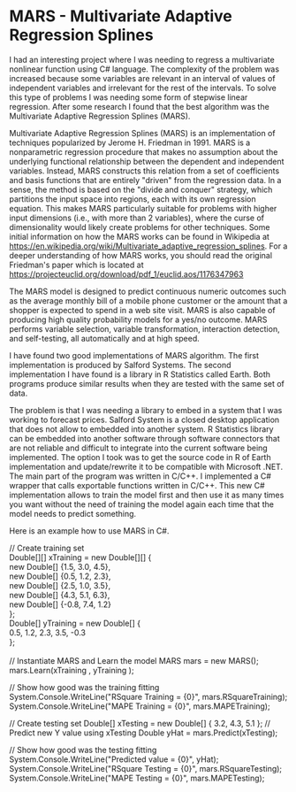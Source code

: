 # MARS - Multivariate Adaptive Regression Splines

I had an interesting project where I was needing to regress a multivariate nonlinear function using C# language. The complexity of the problem was increased because some variables are relevant in an interval of values of independent variables and irrelevant for the rest of the intervals. To solve this type of problems I was needing some form of stepwise linear regression. After some research I found that the best algorithm was the Multivariate Adaptive Regression Splines (MARS).

Multivariate Adaptive Regression Splines (MARS) is an implementation of techniques popularized by Jerome H. Friedman in 1991. MARS is a nonparametric regression procedure that makes no assumption about the underlying functional relationship between the dependent and independent variables. Instead, MARS constructs this relation from a set of coefficients and basis functions that are entirely "driven" from the regression data. In a sense, the method is based on the "divide and conquer" strategy, which partitions the input space into regions, each with its own regression equation. This makes MARS particularly suitable for problems with higher input dimensions (i.e., with more than 2 variables), where the curse of dimensionality would likely create problems for other techniques. Some initial information on how the MARS works can be found in Wikipedia at <u>https://en.wikipedia.org/wiki/Multivariate_adaptive_regression_splines</u>. For a deeper understanding of how MARS works, you should read the original Friedman's paper which is located at <u>https://projecteuclid.org/download/pdf_1/euclid.aos/1176347963</u>

The MARS model is designed to predict continuous numeric outcomes such as the average monthly bill of a mobile phone customer or the amount that a shopper is expected to spend in a web site visit. MARS is also capable of producing high quality probability models for a yes/no outcome. MARS performs variable selection, variable transformation, interaction detection, and self-testing, all automatically and at high speed.

I have found two good implementations of MARS algorithm. The first implementation is produced by Salford Systems. The second implementation I have found is a library in R Statistics called Earth. Both programs produce similar results when they are tested with the same set of data.

The problem is that I was needing a library to embed in a system that I was working to forecast prices. Salford System is a closed desktop application that does not allow to embedded into another system. R Statistics library can be embedded into another software through software connectors that are not reliable and difficult to integrate into the current software being implemented. The option I took was to get the source code in R of Earth implementation and update/rewrite it to be compatible with Microsoft .NET. The main part of the program was written in C/C++. I implemented a C# wrapper that calls exportable functions written in C/C++. This new C# implementation allows to train the model first and then use it as many times you want without the need of training the model again each time that the model needs to predict something.

Here is an example how to use MARS in C#.

// Create training set</br>
Double[][] xTraining = new Double[][] {</br>
   new Double[] {1.5, 3.0, 4.5},</br>
   new Double[] {0.5, 1.2, 2.3},</br>
   new Double[] {2.5, 1.0, 3.5},</br>
   new Double[] {4.3, 5.1, 6.3},</br>
   new Double[] {-0.8, 7.4, 1.2}</br>
};</br>
Double[] yTraining = new Double[] {</br>
   0.5, 1.2, 2.3, 3.5, -0.3</br>
};</br>
</br>
// Instantiate MARS and Learn the model
MARS mars = new MARS();
mars.Learn(xTraining , yTraining );

// Show how good was the training fitting
System.Console.WriteLine("RSquare Training = {0}", mars.RSquareTraining);
System.Console.WriteLine("MAPE Training = {0}", mars.MAPETraining);

// Create testing set
Double[] xTesting = new Double[] {
   3.2, 4.3, 5.1
};
// Predict new Y value using xTesting
Double yHat = mars.Predict(xTesting);

// Show how good was the testing fitting
System.Console.WriteLine("Predicted value = {0}", yHat);
System.Console.WriteLine("RSquare Testing = {0}", mars.RSquareTesting);
System.Console.WriteLine("MAPE Testing    = {0}", mars.MAPETesting);



